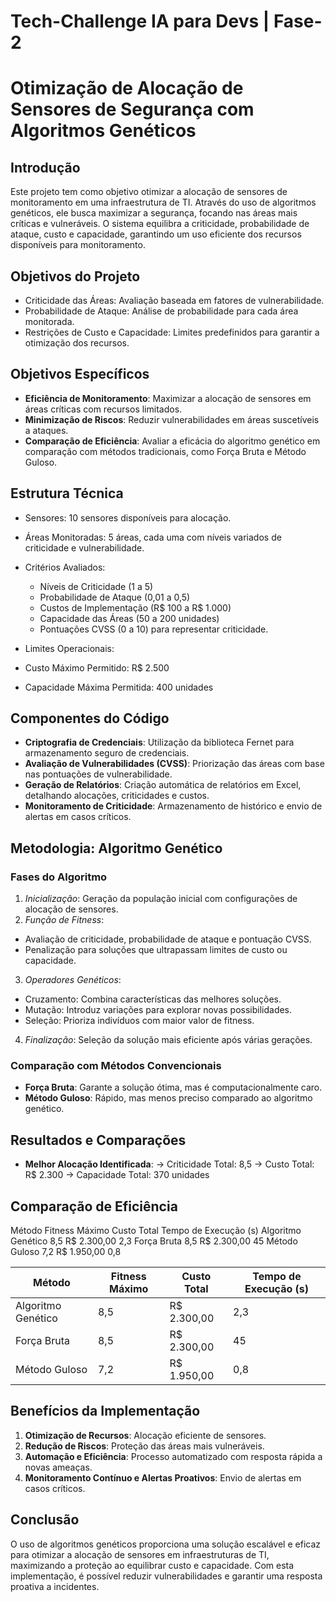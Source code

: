 # Tech-Challenge IA para Devs | Fase-2

# Otimização de Alocação de Sensores de Segurança com Algoritmos Genéticos

## Introdução

Este projeto tem como objetivo otimizar a alocação de sensores de monitoramento em uma infraestrutura de TI. Através do uso de algoritmos genéticos, ele busca maximizar a segurança, focando nas áreas mais críticas e vulneráveis. O sistema equilibra a criticidade, probabilidade de ataque, custo e capacidade, garantindo um uso eficiente dos recursos disponíveis para monitoramento.

## Objetivos do Projeto
- Criticidade das Áreas: Avaliação baseada em fatores de vulnerabilidade.
- Probabilidade de Ataque: Análise de probabilidade para cada área monitorada.
- Restrições de Custo e Capacidade: Limites predefinidos para garantir a otimização dos recursos.

## Objetivos Específicos
- **Eficiência de Monitoramento**: Maximizar a alocação de sensores em áreas críticas com recursos limitados.
- **Minimização de Riscos**: Reduzir vulnerabilidades em áreas suscetíveis a ataques.
- **Comparação de Eficiência**: Avaliar a eficácia do algoritmo genético em comparação com métodos tradicionais, como Força Bruta e Método Guloso.

## Estrutura Técnica
- Sensores: 10 sensores disponíveis para alocação.
- Áreas Monitoradas: 5 áreas, cada uma com níveis variados de criticidade e vulnerabilidade.
- Critérios Avaliados:

    - Níveis de Criticidade (1 a 5)
    - Probabilidade de Ataque (0,01 a 0,5)
    - Custos de Implementação (R$ 100 a R$ 1.000)
    - Capacidade das Áreas (50 a 200 unidades)
    - Pontuações CVSS (0 a 10) para representar criticidade.

- Limites Operacionais:

- Custo Máximo Permitido: R$ 2.500
- Capacidade Máxima Permitida: 400 unidades

## Componentes do Código
- **Criptografia de Credenciais**: Utilização da biblioteca Fernet para armazenamento seguro de credenciais.
- **Avaliação de Vulnerabilidades (CVSS)**: Priorização das áreas com base nas pontuações de vulnerabilidade.
- **Geração de Relatórios**: Criação automática de relatórios em Excel, detalhando alocações, criticidades e custos.
- **Monitoramento de Criticidade**: Armazenamento de histórico e envio de alertas em casos críticos.

## Metodologia: Algoritmo Genético

### Fases do Algoritmo
1. *Inicialização*: Geração da população inicial com configurações de alocação de sensores.
2. *Função de Fitness*: 
- Avaliação de criticidade, probabilidade de ataque e pontuação CVSS.
- Penalização para soluções que ultrapassam limites de custo ou capacidade.
3. *Operadores Genéticos*:
- Cruzamento: Combina características das melhores soluções.
- Mutação: Introduz variações para explorar novas possibilidades.
- Seleção: Prioriza indivíduos com maior valor de fitness.
4. *Finalização*: Seleção da solução mais eficiente após várias gerações.

### Comparação com Métodos Convencionais
- **Força Bruta**: Garante a solução ótima, mas é computacionalmente caro.
- **Método Guloso**: Rápido, mas menos preciso comparado ao algoritmo genético.

## Resultados e Comparações
- **Melhor Alocação Identificada**:
    ->  Criticidade Total: 8,5
    -> Custo Total: R$ 2.300
    -> Capacidade Total: 370 unidades

## Comparação de Eficiência

Método	Fitness Máximo	Custo Total	Tempo de Execução (s)
Algoritmo Genético	8,5	R$ 2.300,00	2,3
Força Bruta	8,5	R$ 2.300,00	45
Método Guloso	7,2	R$ 1.950,00	0,8

| Método | Fitness Máximo | Custo Total | Tempo de Execução (s) |
| ------ | ------ | ------ | ------ | 
| Algoritmo Genético | 8,5 | R$ 2.300,00 | 2,3 |
| Força Bruta | 8,5 | R$ 2.300,00 | 45 |
| Método Guloso | 7,2 | R$ 1.950,00 | 0,8 |

## Benefícios da Implementação
1. **Otimização de Recursos**: Alocação eficiente de sensores.
2. **Redução de Riscos**: Proteção das áreas mais vulneráveis.
3. **Automação e Eficiência**: Processo automatizado com resposta rápida a novas ameaças.
4. **Monitoramento Contínuo e Alertas Proativos**: Envio de alertas em casos críticos.

## Conclusão
O uso de algoritmos genéticos proporciona uma solução escalável e eficaz para otimizar a alocação de sensores em infraestruturas de TI, maximizando a proteção ao equilibrar custo e capacidade. Com esta implementação, é possível reduzir vulnerabilidades e garantir uma resposta proativa a incidentes.